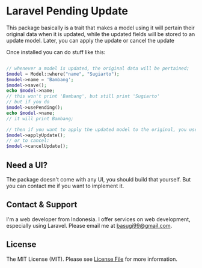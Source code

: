 # Laravel Pending Update

This package basically is a trait that makes a model using it will pertain their original data when it is updated, while the updated fields will be stored to an update model. Later, you can apply the update or cancel the update

Once installed you can do stuff like this:

```php

// whenever a model is updated, the original data will be pertained;
$model = Model::where("name", "Sugiarto");
$model->name = 'Bambang';
$model->save();
echo $model->name;
// this won't print 'Bambang', but still print 'Sugiarto'
// but if you do
$model->usePending();
echo $model->name;
// it will print Bambang;

// then if you want to apply the updated model to the original, you use
$model->applyUpdate();
// or to cancel:
$model->cancelUpdate();

```

## Need a UI?

The package doesn't come with any UI, you should build that yourself. But you can contact me if you want to implement it.

## Contact & Support

I'm a web developer from Indonesia. I offer services on web development, especially using Laravel. Please email me at [basugi99@gmail.com](mailto:basugi99@gmail.com).

## License

The MIT License (MIT). Please see [License File](LICENSE.md) for more information.
